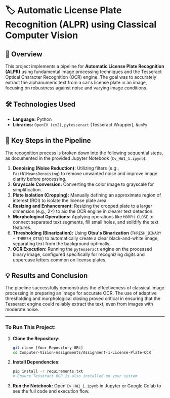 # 🏷️ Automatic License Plate Recognition (ALPR) using Classical Computer Vision

## 📝 Overview
This project implements a pipeline for **Automatic License Plate Recognition (ALPR)** using fundamental image processing techniques and the Tesseract Optical Character Recognition (OCR) engine. The goal was to accurately extract the alphanumeric text from a car's license plate in an image, focusing on robustness against noise and varying image conditions.

## 🛠️ Technologies Used
* **Language:** Python
* **Libraries:** `OpenCV (cv2)`, `pytesseract` (Tesseract Wrapper), `NumPy`

## 🚀 Key Steps in the Pipeline

The recognition process is broken down into the following sequential steps, as documented in the provided Jupyter Notebook (`Cv_HW1_1.ipynb`):

1.  **Denoising (Noise Reduction):** Utilizing filters (e.g., `FastNlMeansDenoising`) to remove unwanted noise and improve image clarity before processing.
2.  **Grayscale Conversion:** Converting the color image to grayscale for simplification.
3.  **Plate Isolation (Cropping):** Manually defining an approximate region of interest (ROI) to isolate the license plate area.
4.  **Resizing and Enhancement:** Resizing the cropped plate to a larger dimension (e.g., $2 \times$) to aid the OCR engine in clearer text detection.
5.  **Morphological Operations:** Applying operations like `MORPH_CLOSE` to connect separated text segments, fill small holes, and solidify the text features.
6.  **Thresholding (Binarization):** Using **Otsu's Binarization** (`THRESH_BINARY + THRESH_OTSU`) to automatically create a clear black-and-white image, separating text from the background optimally.
7.  **OCR Execution:** Running the `pytesseract` engine on the processed binary image, configured specifically for recognizing digits and uppercase letters common on license plates.

## 💡 Results and Conclusion

The pipeline successfully demonstrates the effectiveness of classical image processing in preparing an image for accurate OCR. The use of adaptive thresholding and morphological closing proved critical in ensuring that the Tesseract engine could reliably extract the text, even from images with moderate noise.

---

### **To Run This Project:**

1.  **Clone the Repository:**
    ```bash
    git clone [Your Repository URL]
    cd Computer-Vision-Assignments/Assignment-1-License-Plate-OCR
    ```
2.  **Install Dependencies:**
    ```bash
    pip install -r requirements.txt
    # Ensure Tesseract OCR is also installed on your system
    ```
3.  **Run the Notebook:**
    Open `Cv_HW1_1.ipynb` in Jupyter or Google Colab to see the full code and execution flow.